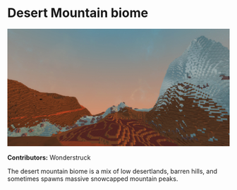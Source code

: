 # Desert Mountain biome

![Hero Image](./screenshot.jpg)

**Contributors:** Wonderstruck

The desert mountain biome is a mix of low desertlands, barren hills, and sometimes spawns massive snowcapped mountain peaks.
